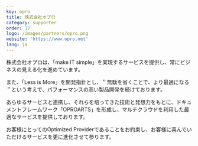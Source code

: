 ```yaml
---
key: opro
title: 株式会社オプロ
category: supporter
order: 17
logo: /images/partners/opro.png
website: 'https://www.opro.net'
lang: ja
---
```

株式会社オプロは、「make IT simple」を実現するサービスを提供し、常にビジネスの見える化を進めています。

また、「Less is More」を開発指針とし、＂無駄を省くことで、より最適になる＂という考えで、パフォーマンスの高い製品開発を続けております。

あらゆるサービスと連携し、それらを培ってきた技術と発想力をもとに、ドキュメントフレームワーク「OPROARTS」を形成し、マルチクラウドを利用した最適なサービスを提供しております。

お客様にとってのOptimized Providerであることをお約束し、お客様に喜んでいただけるサービスを更に進化させて参ります。